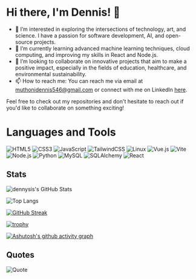 # Hi there, I'm Dennis! 👋

- 👀 I’m interested in exploring the intersections of technology, art, and science. I have a passion for software development, AI, and open-source projects.
- 🌱 I’m currently learning advanced machine learning techniques, cloud computing, and improving my skills in React and Node.js.
- 💞️ I’m looking to collaborate on innovative projects that aim to make a positive impact, especially in the fields of education, healthcare, and environmental sustainability.
- 📫 How to reach me: You can reach me via email at muthonidennis546@gmail.com or connect with me on LinkedIn [here](https://).


Feel free to check out my repositories and don't hesitate to reach out if you'd like to collaborate on something exciting!
# Languages and Tools

![HTML5](https://img.shields.io/badge/HTML5-E34F26?style=for-the-badge&logo=html5&logoColor=white)
![CSS3](https://img.shields.io/badge/CSS3-1572B6?style=for-the-badge&logo=css3&logoColor=white)
![JavaScript](https://img.shields.io/badge/JavaScript-F7DF1E?style=for-the-badge&logo=javascript&logoColor=black)
![TailwindCSS](https://img.shields.io/badge/Tailwind_CSS-38B2AC?style=for-the-badge&logo=tailwind-css&logoColor=white)
![Linux](https://img.shields.io/badge/Linux-FCC624?style=for-the-badge&logo=linux&logoColor=black)
![Vue.js](https://img.shields.io/badge/Vue.js-4FC08D?style=for-the-badge&logo=vue.js&logoColor=white)
![Vite](https://img.shields.io/badge/Vite-646CFF?style=for-the-badge&logo=vite&logoColor=white)
![Node.js](https://img.shields.io/badge/Node.js-339933?style=for-the-badge&logo=node.js&logoColor=white)
![Python](https://img.shields.io/badge/Python-3776AB?style=for-the-badge&logo=python&logoColor=white)
![MySQL](https://img.shields.io/badge/MySQL-4479A1?style=for-the-badge&logo=mysql&logoColor=white)
![SQLAlchemy](https://img.shields.io/badge/SQLAlchemy-1f2d27?style=for-the-badge&logo=sqlalchemy&logoColor=red)
![React](https://img.shields.io/badge/React-20232A?style=for-the-badge&logo=react&logoColor=61DAFB)


## Stats

![dennysis's GitHub Stats](https://github-readme-stats.vercel.app/api?username=dennysis&show_icons=true&theme=radical&hide_border=true&count_private=true)

![Top Langs](https://github-readme-stats.vercel.app/api/top-langs/?username=dennysis&layout=compact&theme=radical&hide_border=true)

[![GitHub Streak](https://streak-stats.demolab.com/?user=dennysis&theme=radical&hide_border=true)](https://git.io/streak-stats)

[![trophy](https://github-profile-trophy.vercel.app/?username=dennysis&theme=darkhub&no-frame=true&margin-w=15&margin-h=15)](https://github.com/ryo-ma/github-profile-trophy)

[![Ashutosh's github activity graph](https://github-readme-activity-graph.vercel.app/graph?username=dennysis&custom_title=This%20is%20a%20title&hide_border=true)](https://github.com/ashutosh00710/github-readme-activity-graph)

## Quotes

![Quote](https://quotes-github-readme.vercel.app/api?type=horizontal&theme=radical)
